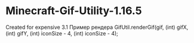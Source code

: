 # Minecraft-Gif-Utility-1.16.5
Created for expensive 3.1
Пример рендера 
  GifUtil.renderGif(gif, (int) gifX, (int) gifY, (int) iconSize - 4, (int) iconSize - 4);
